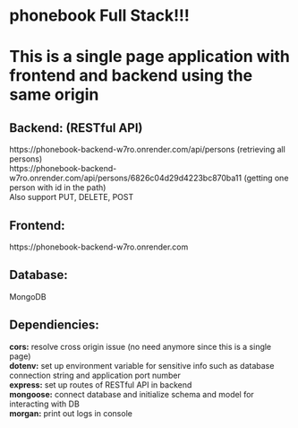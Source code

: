 # phonebook Full Stack!!!
<h1>This is a single page application with frontend and backend using the same origin</h1>

<h2>Backend: (RESTful API)</h2> 
https://phonebook-backend-w7ro.onrender.com/api/persons (retrieving all persons)
<br>
https://phonebook-backend-w7ro.onrender.com/api/persons/6826c04d29d4223bc870ba11 (getting one person with id in the path)
<br>
Also support PUT, DELETE, POST
<br>

<h2>Frontend:</h2>
https://phonebook-backend-w7ro.onrender.com

<br>

<h2>Database:</h2> 
MongoDB

<br>

<h2>Dependiencies:</h2>
<b>cors:</b> resolve cross origin issue (no need anymore since this is a single page)
<br>
<b>dotenv:</b> set up environment variable for sensitive info such as database connection string and application port number
<br>
<b>express:</b> set up routes of RESTful API in backend
<br>
<b>mongoose:</b> connect database and initialize schema and model for interacting with DB
<br>
<b>morgan:</b> print out logs in console
